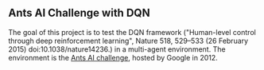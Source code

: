 Ants AI Challenge with DQN
--------------------------

The goal of this project is to test the DQN framework ("Human-level control through deep reinforcement learning", Nature 518, 529–533 (26 February 2015) doi:10.1038/nature14236.) in a multi-agent environment. The environment is the [Ants AI challenge](http://ants.aichallenge.org/), hosted by Google in 2012.